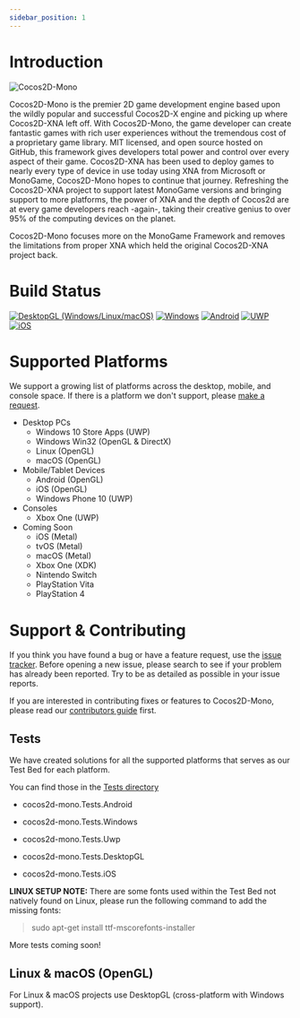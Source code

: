 ```yaml
---
sidebar_position: 1
---
```


# Introduction

![Cocos2D-Mono](https://raw.githubusercontent.com/brandmooffin/cocos2d-mono/master/Logos/logo-full-200.png)

Cocos2D-Mono is the premier 2D game development engine based upon the wildly popular and successful Cocos2D-X engine and picking up where Cocos2D-XNA left off. With Cocos2D-Mono, the game developer can create fantastic games with rich user experiences without the tremendous cost of a proprietary game library. MIT licensed, and open source hosted on GitHub, this framework gives developers total power and control over every aspect of their game. Cocos2D-XNA has been used to deploy games to nearly every type of device in use today using XNA from Microsoft or MonoGame, Cocos2D-Mono hopes to continue that journey. Refreshing the Cocos2D-XNA project to support latest MonoGame versions and bringing support to more platforms, the power of XNA and the depth of Cocos2d are at every game developers reach -again-, taking their creative genius to over 95% of the computing devices on the planet.

Cocos2D-Mono focuses more on the MonoGame Framework and removes the limitations from proper XNA which held the original Cocos2D-XNA project back.

# Build Status

[![DesktopGL (Windows/Linux/macOS)](https://github.com/brandmooffin/cocos2d-mono/actions/workflows/desktopgl_build.yml/badge.svg)](https://github.com/brandmooffin/cocos2d-mono/actions/workflows/desktopgl_build.yml)
[![Windows](https://github.com/brandmooffin/cocos2d-mono/actions/workflows/windows_build.yml/badge.svg)](https://github.com/brandmooffin/cocos2d-mono/actions/workflows/windows_build.yml)
[![Android](https://github.com/brandmooffin/cocos2d-mono/actions/workflows/android_build.yml/badge.svg)](https://github.com/brandmooffin/cocos2d-mono/actions/workflows/android_build.yml)
[![UWP](https://github.com/brandmooffin/cocos2d-mono/actions/workflows/uwp_build.yml/badge.svg)](https://github.com/brandmooffin/cocos2d-mono/actions/workflows/uwp_build.yml)
[![iOS](https://github.com/brandmooffin/cocos2d-mono/actions/workflows/ios_build.yml/badge.svg)](https://github.com/brandmooffin/cocos2d-mono/actions/workflows/ios_build.yml)

# Supported Platforms

We support a growing list of platforms across the desktop, mobile, and console space. If there is a platform we don't support, please [make a request](https://github.com/brandmooffin/cocos2d-mono/issues).

- Desktop PCs
  - Windows 10 Store Apps (UWP)
  - Windows Win32 (OpenGL & DirectX)
  - Linux (OpenGL)
  - macOS (OpenGL)
- Mobile/Tablet Devices
  - Android (OpenGL)
  - iOS (OpenGL)
  - Windows Phone 10 (UWP)
- Consoles
  - Xbox One (UWP)
- Coming Soon
  - iOS (Metal)
  - tvOS (Metal)
  - macOS (Metal)
  - Xbox One (XDK)
  - Nintendo Switch
  - PlayStation Vita
  - PlayStation 4

# Support & Contributing

If you think you have found a bug or have a feature request, use the [issue tracker](https://github.com/brandmooffin/Cocos2D-Mono/issues). Before opening a new issue, please search to see if your problem has already been reported. Try to be as detailed as possible in your issue reports.

If you are interested in contributing fixes or features to Cocos2D-Mono, please read our [contributors guide](/docs/contributing/getting-involved.md) first.

## Tests

We have created solutions for all the supported platforms that serves as our Test Bed for each platform.

You can find those in the [Tests directory](https://github.com/brandmooffin/cocos2d-mono/tree/master/Tests "Tests")

- cocos2d-mono.Tests.Android

- cocos2d-mono.Tests.Windows

- cocos2d-mono.Tests.Uwp

- cocos2d-mono.Tests.DesktopGL

- cocos2d-mono.Tests.iOS

**LINUX SETUP NOTE:** There are some fonts used within the Test Bed not natively found on Linux, please run the following command to add the missing fonts:

> sudo apt-get install ttf-mscorefonts-installer

More tests coming soon!

## Linux & macOS (OpenGL)

For Linux & macOS projects use DesktopGL (cross-platform with Windows support).
